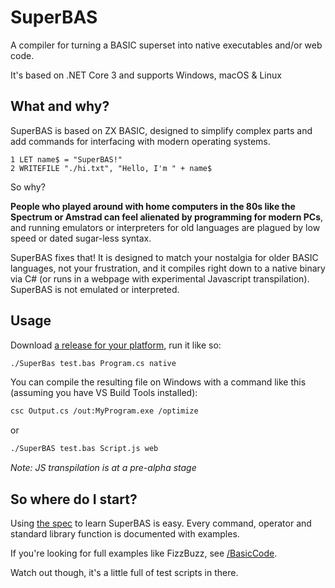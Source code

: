 # SuperBAS

A compiler for turning a BASIC superset into native executables and/or web code.

It's based on .NET Core 3 and supports Windows, macOS & Linux

## What and why?

SuperBAS is based on ZX BASIC, designed to simplify complex parts and add commands for interfacing with modern operating systems.

```
1 LET name$ = "SuperBAS!"
2 WRITEFILE "./hi.txt", "Hello, I'm " + name$
```

So why?

**People who played around with home computers in the 80s like the Spectrum or Amstrad can feel alienated by programming for modern PCs**, and running emulators or interpreters for old languages are plagued by low speed or dated sugar-less syntax.

SuperBAS fixes that! It is designed to match your nostalgia for older BASIC languages, not your frustration, and it compiles right down to a native binary via C# (or runs in a webpage with experimental Javascript transpilation). SuperBAS is not emulated or interpreted.

## Usage

Download [a release for your platform](https://github.com/adamsoutar/SuperBAS/releases), run it like so:

```bash
./SuperBas test.bas Program.cs native
```

You can compile the resulting file on Windows with a command like this (assuming you have VS Build Tools installed):

```bash
csc Output.cs /out:MyProgram.exe /optimize
```

or

```bash
./SuperBAS test.bas Script.js web
```

*Note: JS transpilation is at a pre-alpha stage*

## So where do I start?

Using [the spec](https://github.com/adamsoutar/SuperBAS/blob/master/Docs/LanguageSpec.md) to learn SuperBAS is easy. Every command, operator and standard library function is documented with examples.

If you're looking for full examples like FizzBuzz, see [/BasicCode](https://github.com/adamsoutar/SuperBAS/blob/master/BasicCode/FizzBuzz.bas).

Watch out though, it's a little full of test scripts in there.
